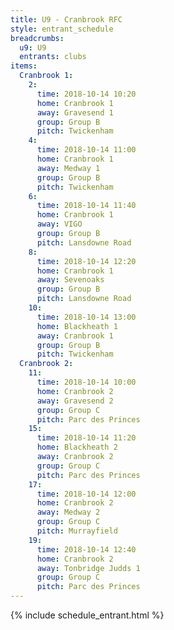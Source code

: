 ```yaml
---
title: U9 - Cranbrook RFC
style: entrant_schedule
breadcrumbs:
  u9: U9
  entrants: clubs
items:
  Cranbrook 1:
    2:
      time: 2018-10-14 10:20
      home: Cranbrook 1
      away: Gravesend 1
      group: Group B
      pitch: Twickenham
    4:
      time: 2018-10-14 11:00
      home: Cranbrook 1
      away: Medway 1
      group: Group B
      pitch: Twickenham
    6:
      time: 2018-10-14 11:40
      home: Cranbrook 1
      away: VIGO
      group: Group B
      pitch: Lansdowne Road
    8:
      time: 2018-10-14 12:20
      home: Cranbrook 1
      away: Sevenoaks
      group: Group B
      pitch: Lansdowne Road
    10:
      time: 2018-10-14 13:00
      home: Blackheath 1
      away: Cranbrook 1
      group: Group B
      pitch: Twickenham
  Cranbrook 2:
    11:
      time: 2018-10-14 10:00
      home: Cranbrook 2
      away: Gravesend 2
      group: Group C
      pitch: Parc des Princes
    15:
      time: 2018-10-14 11:20
      home: Blackheath 2
      away: Cranbrook 2
      group: Group C
      pitch: Parc des Princes
    17:
      time: 2018-10-14 12:00
      home: Cranbrook 2
      away: Medway 2
      group: Group C
      pitch: Murrayfield
    19:
      time: 2018-10-14 12:40
      home: Cranbrook 2
      away: Tonbridge Judds 1
      group: Group C
      pitch: Parc des Princes
---
```


{% include schedule_entrant.html %}
